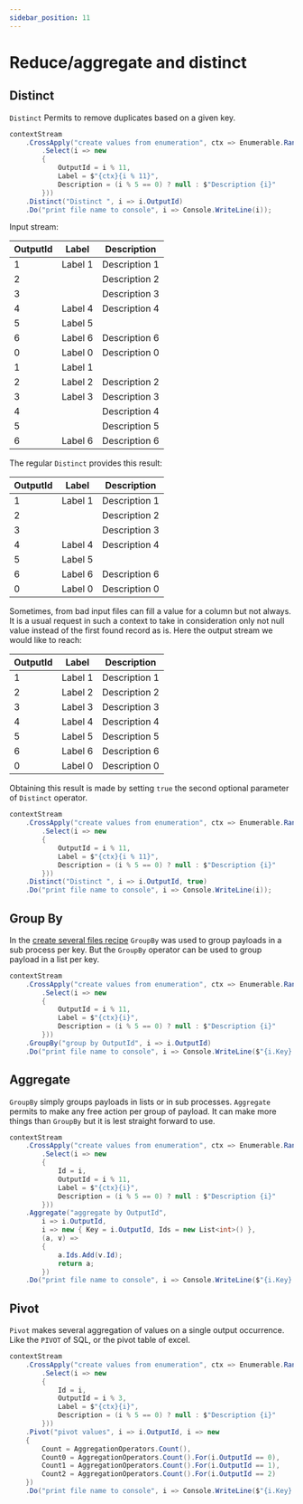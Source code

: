```yaml
---
sidebar_position: 11
---
```


# Reduce/aggregate and distinct

## Distinct

`Distinct` Permits to remove duplicates based on a given key.

```cs {9}
contextStream
    .CrossApply("create values from enumeration", ctx => Enumerable.Range(1, 100)
        .Select(i => new
        {
            OutputId = i % 11,
            Label = $"{ctx}{i % 11}",
            Description = (i % 5 == 0) ? null : $"Description {i}"
        }))
    .Distinct("Distinct ", i => i.OutputId)
    .Do("print file name to console", i => Console.WriteLine(i));
```

Input stream:

| OutputId | Label | Description |
| - | - | - |
| 1 | Label 1 | Description 1 |
| 2 | | Description 2 |
| 3 | | Description 3 |
| 4 | Label 4 | Description 4 |
| 5 | Label 5 | |
| 6 | Label 6 | Description 6 |
| 0 | Label 0 | Description 0 |
| 1 | Label 1 | |
| 2 | Label 2 | Description 2 |
| 3 | Label 3 | Description 3 |
| 4 | | Description 4 |
| 5 | | Description 5 |
| 6 | Label 6 | Description 6 |

The regular `Distinct` provides this result:

| OutputId | Label | Description |
| - | - | - |
| 1 | Label 1 | Description 1 |
| 2 | | Description 2 |
| 3 | | Description 3 |
| 4 | Label 4 | Description 4 |
| 5 | Label 5 | |
| 6 | Label 6 | Description 6 |
| 0 | Label 0 | Description 0 |

Sometimes, from bad input files can fill a value for a column but not always. It is a usual request in such a context to take in consideration only not null value instead of the first found record as is. Here the output stream we would like to reach:

| OutputId | Label | Description |
| - | - | - |
| 1 | Label 1 | Description 1 |
| 2 | Label 2 | Description 2 |
| 3 | Label 3 | Description 3 |
| 4 | Label 4 | Description 4 |
| 5 | Label 5 | Description 5 |
| 6 | Label 6 | Description 6 |
| 0 | Label 0 | Description 0 |

Obtaining this result is made by setting `true` the second optional parameter of `Distinct` operator.

```cs {9}
contextStream
    .CrossApply("create values from enumeration", ctx => Enumerable.Range(1, 100)
        .Select(i => new
        {
            OutputId = i % 11,
            Label = $"{ctx}{i % 11}",
            Description = (i % 5 == 0) ? null : $"Description {i}"
        }))
    .Distinct("Distinct ", i => i.OutputId, true)
    .Do("print file name to console", i => Console.WriteLine(i));
```

## Group By

In the [create several files recipe](docs/recipes/writeInFiles#many-files) `GroupBy` was used to group payloads in a sub process per key. But the `GroupBy` operator can be used to group payload in a list per key.

```cs {9}
contextStream
    .CrossApply("create values from enumeration", ctx => Enumerable.Range(1, 100)
        .Select(i => new
        {
            OutputId = i % 11,
            Label = $"{ctx}{i}",
            Description = (i % 5 == 0) ? null : $"Description {i}"
        }))
    .GroupBy("group by OutputId", i => i.OutputId)
    .Do("print file name to console", i => Console.WriteLine($"{i.Key}: {i.Aggregation.Count} items"));
```

## Aggregate

`GroupBy` simply groups payloads in lists or in sub processes. `Aggregate` permits to make any free action per group of payload. It can make more things than `GroupBy` but it is lest straight forward to use.

```cs {10-17}
contextStream
    .CrossApply("create values from enumeration", ctx => Enumerable.Range(1, 100)
        .Select(i => new
        {
            Id = i,
            OutputId = i % 11,
            Label = $"{ctx}{i}",
            Description = (i % 5 == 0) ? null : $"Description {i}"
        }))
    .Aggregate("aggregate by OutputId",
        i => i.OutputId,
        i => new { Key = i.OutputId, Ids = new List<int>() },
        (a, v) =>
        {
            a.Ids.Add(v.Id);
            return a;
        })
    .Do("print file name to console", i => Console.WriteLine($"{i.Key}: {i.Aggregation.Ids.Count} items"));
```

## Pivot

`Pivot` makes several aggregation of values on a single output occurrence. Like the `PIVOT` of SQL, or the pivot table of excel.

```cs
contextStream
    .CrossApply("create values from enumeration", ctx => Enumerable.Range(1, 100)
        .Select(i => new
        {
            Id = i,
            OutputId = i % 3,
            Label = $"{ctx}{i}",
            Description = (i % 5 == 0) ? null : $"Description {i}"
        }))
    .Pivot("pivot values", i => i.OutputId, i => new
    {
        Count = AggregationOperators.Count(),
        Count0 = AggregationOperators.Count().For(i.OutputId == 0),
        Count1 = AggregationOperators.Count().For(i.OutputId == 1),
        Count2 = AggregationOperators.Count().For(i.OutputId == 2)
    })
    .Do("print file name to console", i => Console.WriteLine($"{i.Key}: Count={i.Aggregation.Count}, Count0={i.Aggregation.Count0}, Count1={i.Aggregation.Count1}, Count2={i.Aggregation.Count2}"));
```
